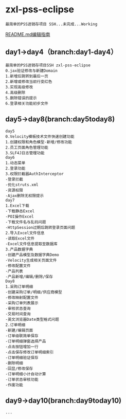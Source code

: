 # zxl-pss-eclipse
    最简单的PSS进销存项目 SSH...未完成...Working
[README.md编辑指南](http://blog.csdn.net/ljc_563812704/article/details/53464039 "http://blog.csdn.net/ljc_563812704/article/details/53464039")

## day1->day4（branch:day1-day4）
    最简单的PSS进销存项目SSH zxl-pss-eclipse
    0.jax验证修改与新建Domain
    1.新增后跳转到最后一页
    2.新增或修改当前行变红色
    3.实现高级修改
    4.高级删除
    5.删除错误的提示
    6.登录相关功能初步文件

## day5->day8(branch:day5today8)
    day5
    0.Velocity模板技术文件快速创建功能
    1.创建权限和角色模型-新增/修改功能
    2.员工页面角色管理功能
    3.SLF4J日志管理功能
    day6
    1.动态菜单
    2.登录功能
    3.权限拦截器AuthInterceptor
    -登录拦截
    -优化struts.xml
    -资源权限
    -Ajax删除无权限提示
    day7
    1.Excel下载
    -下载静态Excel
    -POI操作Excel
    -下载文件名与乱码问题
    -HttpSession过期后跳转登录页面问题
    2.导入Excel文件信息
    -读取Excel文件
    -Excel文件信息提取至数据库
    3.产品数据字典
    -创建产品模型及数据字典Demo
    -Velocity生成相关页面文件
    -修改配置文件
    -产品列表
    -产品新增/编辑/删除/保存
    Day8
    1.采购订单明细
    -创建采购订单/明细/供应商模型
    -修改映射配置文件
    -采购订单列表展示
    -审核状态查询
    -交易时间查询
    -英文浏览器Date类型格式问题
    2.订单明细
    -新建/编辑页面
    -订单级联简单保存
    -订单明细弹窗选择产品
    -点击按钮增加一行
    -点击保存修改订单明细索引
    -订单明细验证保存
    -删除明细
    -回显/修改保存
    -订单明细小计自动计算
    -订单状态审核功能
    -作废功能
## day9->day10(branch:day9today10)
    ...
